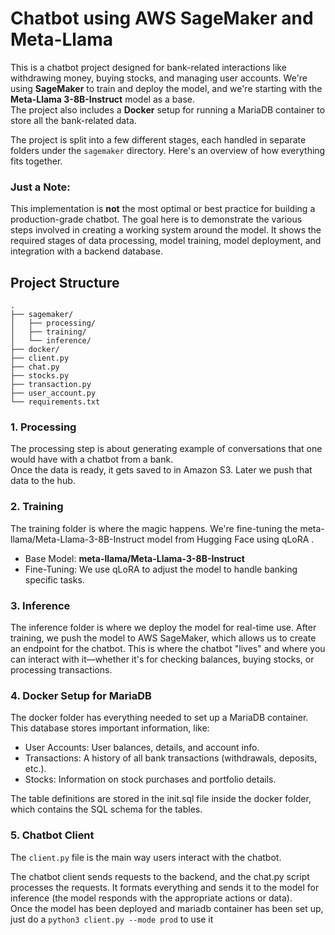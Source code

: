 # Chatbot using AWS SageMaker and Meta-Llama

This is a chatbot project designed for bank-related interactions like withdrawing money, buying stocks, and managing user accounts. We're using **SageMaker** to train and deploy the model, and we're starting with the **Meta-Llama 3-8B-Instruct** model as a base.  
The project also includes a **Docker** setup for running a MariaDB container to store all the bank-related data.

The project is split into a few different stages, each handled in separate folders under the `sagemaker` directory. Here's an overview of how everything fits together.


### Just a Note:
This implementation is **not** the most optimal or best practice for building a production-grade chatbot. The goal here is to demonstrate the various steps involved in creating a working system around the model. It shows the required stages of data processing, model training, model deployment, and integration with a backend database. 


## Project Structure

```plaintext
.
├── sagemaker/
│   ├── processing/
│   ├── training/
│   └── inference/
├── docker/
├── client.py
├── chat.py
├── stocks.py
├── transaction.py
├── user_account.py
└── requirements.txt
```

### 1. Processing

The processing step is about generating example of conversations that one would have with a chatbot from  a bank.  
Once the data is ready, it gets saved to in Amazon S3. Later we push that data to the hub.  

### 2. Training

The training folder is where the magic happens. We're fine-tuning the meta-llama/Meta-Llama-3-8B-Instruct model from Hugging Face using qLoRA .

- Base Model: **meta-llama/Meta-Llama-3-8B-Instruct**
- Fine-Tuning: We use qLoRA to adjust the model to handle banking specific tasks.


### 3. Inference

The inference folder is where we deploy the model for real-time use. After training, we push the model to AWS SageMaker, which allows us to create an endpoint for the chatbot. This is where the chatbot "lives" and where you can interact with it—whether it's for checking balances, buying stocks, or processing transactions.  

### 4. Docker Setup for MariaDB

The docker folder has everything needed to set up a MariaDB container. This database stores important information, like:

- User Accounts: User balances, details, and account info.
- Transactions: A history of all bank transactions (withdrawals, deposits, etc.).
- Stocks: Information on stock purchases and portfolio details.

The table definitions are stored in the init.sql file inside the docker folder, which contains the SQL schema for the tables.

### 5. Chatbot Client

The `client.py` file is the main way users interact with the chatbot.

The chatbot client sends requests to the backend, and the chat.py script processes the requests. It formats everything and sends it to the model for inference (the model responds with the appropriate actions or data).  
Once the model has been deployed and mariadb container has been set up, just do a `python3 client.py --mode prod` to use it